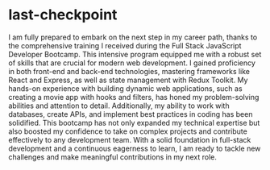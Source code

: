# last-checkpoint

I am fully prepared to embark on the next step in my career path, thanks to the comprehensive training I received during the Full Stack JavaScript Developer Bootcamp. This intensive program equipped me with a robust set of skills that are crucial for modern web development. I gained proficiency in both front-end and back-end technologies, mastering frameworks like React and Express, as well as state management with Redux Toolkit. My hands-on experience with building dynamic web applications, such as creating a movie app with hooks and filters, has honed my problem-solving abilities and attention to detail. Additionally, my ability to work with databases, create APIs, and implement best practices in coding has been solidified. This bootcamp has not only expanded my technical expertise but also boosted my confidence to take on complex projects and contribute effectively to any development team. With a solid foundation in full-stack development and a continuous eagerness to learn, I am ready to tackle new challenges and make meaningful contributions in my next role.
